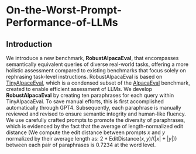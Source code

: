 # On-the-Worst-Prompt-Performance-of-LLMs

## Introduction
We introduce a new benchmark, **RobustAlpacaEval**, that encompasses semantically equivalent queries of diverse real-world tasks, offering a more holistic assessment compared to existing benchmarks that focus solely on rephrasing task-level instructions.
RobustAlpacaEval is based on [TinyAlpaceEval](https://github.com/felipemaiapolo/tinyBenchmarks), which is a condensed subset of the [AlpacaEval](https://github.com/tatsu-lab/alpaca_eval) benchmark, created to enable efficient assessment of LLMs.  We develop **RobustAlpacaEval** by creating ten paraphrases for each query within TinyAlpacaEval. To save manual efforts, this is first accomplished automatically through GPT4. Subsequently, each paraphrase is manually reviewed and revised to ensure semantic integrity and human-like fluency. We use carefully crafted prompts to promote the diversity of paraphrases, which is evidenced by the fact that the average of length-normalized edit distance (We compute the edit distance between prompts $x$ and $y$ normalized by their average length as: $2*\text{EditDistance}(x, y) / (|x|+|y|)$) between each pair of paraphrases is 0.7234 at the word level. 
